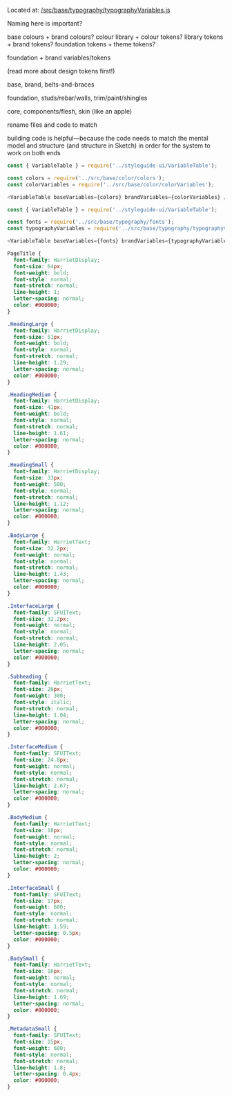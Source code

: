 Located at: [/src/base/typography/typographyVariables.js](https://github.com/wearethescenery/ether-system-react/blob/master/src/base/color/typographyVariables.js)


Naming here is important?

base colours + brand colours?
colour library + colour tokens?
library tokens + brand tokens?
foundation tokens + theme tokens?

foundation + brand variables/tokens


(read more about design tokens first!)

base, brand, belts-and-braces

foundation, studs/rebar/walls, trim/paint/shingles

core, components/flesh, skin (like an apple)

rename files and code to match

building code is helpful—because the code needs to match the mental model and structure (and structure in Sketch) in order for the system to work on both ends



```js noeditor
const { VariableTable } = require('../styleguide-ui/VariableTable');

const colors = require('../src/base/color/colors');
const colorVariables = require('../src/base/color/colorVariables');

<VariableTable baseVariables={colors} brandVariables={colorVariables} />
```


```js noeditor
const { VariableTable } = require('../styleguide-ui/VariableTable');

const fonts = require('../src/base/typography/fonts');
const typographyVariables = require('../src/base/typography/typographyVariables');

<VariableTable baseVariables={fonts} brandVariables={typographyVariables} />
```


```css
PageTitle {
  font-family: HarrietDisplay;
  font-size: 64px;
  font-weight: bold;
  font-style: normal;
  font-stretch: normal;
  line-height: 1;
  letter-spacing: normal;
  color: #000000;
}

.HeadingLarge {
  font-family: HarrietDisplay;
  font-size: 51px;
  font-weight: bold;
  font-style: normal;
  font-stretch: normal;
  line-height: 1.29;
  letter-spacing: normal;
  color: #000000;
}

.HeadingMedium {
  font-family: HarrietDisplay;
  font-size: 41px;
  font-weight: bold;
  font-style: normal;
  font-stretch: normal;
  line-height: 1.61;
  letter-spacing: normal;
  color: #000000;
}

.HeadingSmall {
  font-family: HarrietDisplay;
  font-size: 33px;
  font-weight: 500;
  font-style: normal;
  font-stretch: normal;
  line-height: 1.12;
  letter-spacing: normal;
  color: #000000;
}

.BodyLarge {
  font-family: HarrietText;
  font-size: 32.2px;
  font-weight: normal;
  font-style: normal;
  font-stretch: normal;
  line-height: 1.43;
  letter-spacing: normal;
  color: #000000;
}

.InterfaceLarge {
  font-family: SFUIText;
  font-size: 32.2px;
  font-weight: normal;
  font-style: normal;
  font-stretch: normal;
  line-height: 2.05;
  letter-spacing: normal;
  color: #000000;
}

.Subheading {
  font-family: HarrietText;
  font-size: 26px;
  font-weight: 300;
  font-style: italic;
  font-stretch: normal;
  line-height: 1.04;
  letter-spacing: normal;
  color: #000000;
}

.InterfaceMedium {
  font-family: SFUIText;
  font-size: 24.8px;
  font-weight: normal;
  font-style: normal;
  font-stretch: normal;
  line-height: 2.67;
  letter-spacing: normal;
  color: #000000;
}

.BodyMedium {
  font-family: HarrietText;
  font-size: 18px;
  font-weight: normal;
  font-style: normal;
  font-stretch: normal;
  line-height: 2;
  letter-spacing: normal;
  color: #000000;
}

.InterfaceSmall {
  font-family: SFUIText;
  font-size: 17px;
  font-weight: 600;
  font-style: normal;
  font-stretch: normal;
  line-height: 1.59;
  letter-spacing: 0.5px;
  color: #000000;
}

.BodySmall {
  font-family: HarrietText;
  font-size: 16px;
  font-weight: normal;
  font-style: normal;
  font-stretch: normal;
  line-height: 1.69;
  letter-spacing: normal;
  color: #000000;
}

.MetadataSmall {
  font-family: SFUIText;
  font-size: 15px;
  font-weight: 600;
  font-style: normal;
  font-stretch: normal;
  line-height: 1.8;
  letter-spacing: 0.4px;
  color: #000000;
}
````



